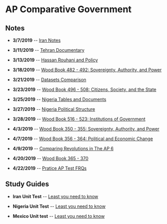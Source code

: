 # AP Comparative Government

## Notes
 - **3/7/2019** -- [Iran Notes](3-7-Notes.html)
 - **3/11/2019** -- [Tehran Documentary](3-11-Notes.html)
 - **3/13/2019** -- [Hassan Rouhani and Policy](3-13-Notes.html)
 - **3/18/2019** -- [Wood Book 482 - 492: Sovereignty, Authority, and Power](482-492-Notes-Nigeria.html)

- **3/21/2019** -- [Datasets Comparison](3-21-Notes-Nigeria.html)
- **3/23/2019** -- [Wood Book 496 - 508: Citizens, Society, and the State](496-508-Notes-Nigeria.html)
- **3/25/2019** -- [Nigeria Tables and Documents](3-25-Nigeria-Table.html)
- **3/27/2019** -- [Nigeria Political Structure](3-27-Notes-Nigeria.html)
- **3/28/2019** -- [Wood Book 516 - 523: Institutions of Government](516-523-Reading-Notes.html)
- **4/3/2019** -- [Wood Book 350 - 355: Sovereignty, Authority, and Power](350-355-Notes-Mexico.html)
- **4/7/2019** -- [Wood Book 356 - 364: Political and Economic Change](356-364-Notes-Mexico.html)
- **4/9/2019** -- [Comparing Revolutions in The AP 6](4-9-Notes-Mexico.html)
- **4/20/2019** -- [Wood Book 365 - 370](365-370-Notes-Mexico.html)
- **4/22/2019** -- [Pratice AP Test FRQs](4-22-Practice-FRQs.html)
## Study Guides
 - **Iran Unit Test** -- [Least you need to know](Iran-Least-You-Need-To-Know.html)
 - **Nigeria Unit Test** -- [Least you need to know](Nigeria-Least-You-Need-To-Know.html)

 - **Mexico Unit test** -- [Least you need to know](Mexico-Least-You-Need-To-Know.html)

<!--stackedit_data:
eyJoaXN0b3J5IjpbLTUzNjg2NzkyOCwtMTEwMDk0ODgwNiwtMT
EwMDIxMTg3LDM0Mzg4Mjg2NSwxNDE5MzE4OTU5LDY1NTE1NTA2
MSwyMDI0MTYxNjA2LC00MTA3NjcxNzcsNjAzNDQwNjE0XX0=
-->